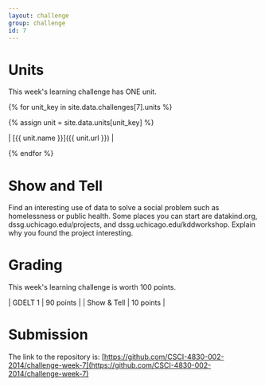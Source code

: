 ```yaml
---
layout: challenge
group: challenge
id: 7
---
```


# Units

This week's learning challenge has ONE unit.

{% for unit_key in site.data.challenges[7].units %}

{% assign unit = site.data.units[unit_key] %}

| [{{ unit.name }}]({{ unit.url }}) | 

{% endfor %}

# Show and Tell

Find an interesting use of data to solve a social problem such as homelessness or public health. Some places you can start are datakind.org, dssg.uchicago.edu/projects, and dssg.uchicago.edu/kddworkshop. Explain why you found the project interesting.

# Grading

This week's learning challenge is worth 100 points.

| GDELT 1  | 90 points |
| Show & Tell | 10 points |

# Submission

The link to the repository is: [https://github.com/CSCI-4830-002-2014/challenge-week-7](https://github.com/CSCI-4830-002-2014/challenge-week-7)
